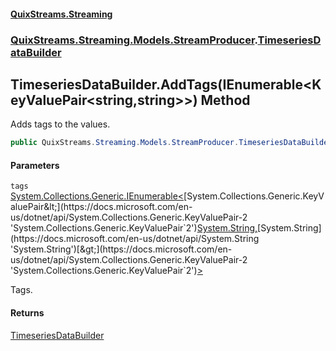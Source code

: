 #### [QuixStreams.Streaming](index.md 'index')
### [QuixStreams.Streaming.Models.StreamProducer](QuixStreams.Streaming.Models.StreamProducer.md 'QuixStreams.Streaming.Models.StreamProducer').[TimeseriesDataBuilder](TimeseriesDataBuilder.md 'QuixStreams.Streaming.Models.StreamProducer.TimeseriesDataBuilder')

## TimeseriesDataBuilder.AddTags(IEnumerable<KeyValuePair<string,string>>) Method

Adds tags to the values.

```csharp
public QuixStreams.Streaming.Models.StreamProducer.TimeseriesDataBuilder AddTags(System.Collections.Generic.IEnumerable<System.Collections.Generic.KeyValuePair<string,string>> tags);
```
#### Parameters

<a name='QuixStreams.Streaming.Models.StreamProducer.TimeseriesDataBuilder.AddTags(System.Collections.Generic.IEnumerable_System.Collections.Generic.KeyValuePair_string,string__).tags'></a>

`tags` [System.Collections.Generic.IEnumerable&lt;](https://docs.microsoft.com/en-us/dotnet/api/System.Collections.Generic.IEnumerable-1 'System.Collections.Generic.IEnumerable`1')[System.Collections.Generic.KeyValuePair&lt;](https://docs.microsoft.com/en-us/dotnet/api/System.Collections.Generic.KeyValuePair-2 'System.Collections.Generic.KeyValuePair`2')[System.String](https://docs.microsoft.com/en-us/dotnet/api/System.String 'System.String')[,](https://docs.microsoft.com/en-us/dotnet/api/System.Collections.Generic.KeyValuePair-2 'System.Collections.Generic.KeyValuePair`2')[System.String](https://docs.microsoft.com/en-us/dotnet/api/System.String 'System.String')[&gt;](https://docs.microsoft.com/en-us/dotnet/api/System.Collections.Generic.KeyValuePair-2 'System.Collections.Generic.KeyValuePair`2')[&gt;](https://docs.microsoft.com/en-us/dotnet/api/System.Collections.Generic.IEnumerable-1 'System.Collections.Generic.IEnumerable`1')

Tags.

#### Returns
[TimeseriesDataBuilder](TimeseriesDataBuilder.md 'QuixStreams.Streaming.Models.StreamProducer.TimeseriesDataBuilder')